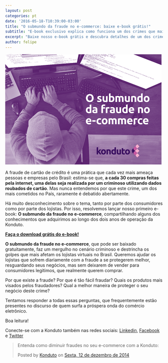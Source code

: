 ```yaml
---
layout: post
categories: pt
date: '2016-05-18-T10:39:00-03:00'
title: "O submundo da fraude no e-commerce: baixe e-book grátis!"
subtitle: "E-book exclusivo explica como funciona um dos crimes que mais ameaça as lojas virtuais no Brasil e no mundo"
excerpt: "Baixe nosso e-book grátis e descubra detalhes de um dos crimes que mais ameaça as lojas virtuais no Brasil e no mundo"
author: felipe
---
```


![submundo](/images/160518-submundo.png)

A fraude de cartão de crédito é uma prática que cada vez mais ameaça pessoas e empresas pelo Brasil: estima-se que, **a cada 30 compras feitas pela internet, uma delas seja realizada por um criminoso utilizando dados roubados de cartão**. Mas nunca entendemos por que este crime, um dos mais cometidos no País, raramente é debatido abertamente. 

Há muito desconhecimento sobre o tema, tanto por parte dos consumidores como por parte dos lojistas. Por isso, resolvemos lançar nosso primeiro e-book: **O submundo da fraude no e-commerce**, compartilhando alguns dos conhecimentos que adquirimos ao longo dos dois anos de operação da Konduto. 

**[Faça o download grátis do e-book!](http://ebooks.konduto.com/submundo-da-fraude/?utm_source=konduto&utm_medium=blog&utm_campaign=release)**

**O submundo da fraude no e-commerce**, que pode ser baixado gratuitamente, faz um mergulho no cenário criminoso e destrincha os golpes que mais afetam os lojistas virtuais no Brasil. Queremos ajudar os lojistas que sofrem diariamente com a fraude a se protegerem melhor, resguardando seus negócios, mas sem deixarem de vender para consumidores legítimos, que realmente querem comprar. 

Por que existe a fraude? Por que é tão fácil fraudar? Quais os produtos mais visados pelos fraudadores? Qual a melhor maneira de proteger o seu negócio deste crime? 

Tentamos responder a todas essas perguntas, que frequentemente estão presentes no discurso de quem surfa a próspera onda do comércio eletrônico. 

Boa leitura! 

Conecte-se com a Konduto também nas redes sociais: [Linkedin](https://www.linkedin.com/company/konduto), [Facebook](https://www.facebook.com/konduto) e [Twitter](https://twitter.com/KondutoBR)  

<div id="fb-root"></div><script>(function(d, s, id) {  var js, fjs = d.getElementsByTagName(s)[0];  if (d.getElementById(id)) return;  js = d.createElement(s); js.id = id;  js.src = "//connect.facebook.net/pt_BR/sdk.js#xfbml=1&version=v2.3";  fjs.parentNode.insertBefore(js, fjs);}(document, 'script', 'facebook-jssdk'));</script><div class="fb-post" data-href="https://www.facebook.com/konduto/videos/613187352119217/" data-width="650"><div class="fb-xfbml-parse-ignore"><blockquote cite="https://www.facebook.com/konduto/videos/613187352119217/"><p>Entenda como diminuir fraudes no seu e-commerce com a Konduto:</p>Posted by <a href="https://www.facebook.com/konduto/">Konduto</a> on&nbsp;<a href="https://www.facebook.com/konduto/videos/613187352119217/">Sexta, 12 de dezembro de 2014</a></blockquote></div></div>


